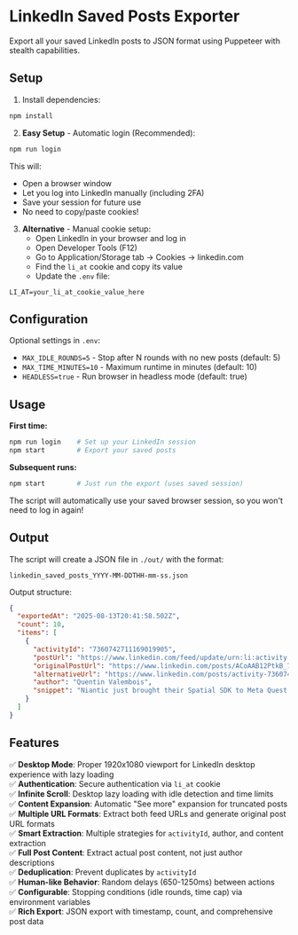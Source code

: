 # LinkedIn Saved Posts Exporter

Export all your saved LinkedIn posts to JSON format using Puppeteer with stealth capabilities.

## Setup

1. Install dependencies:
```bash
npm install
```

2. **Easy Setup** - Automatic login (Recommended):
```bash
npm run login
```
This will:
- Open a browser window
- Let you log into LinkedIn manually (including 2FA)
- Save your session for future use
- No need to copy/paste cookies!

3. **Alternative** - Manual cookie setup:
   - Open LinkedIn in your browser and log in
   - Open Developer Tools (F12)
   - Go to Application/Storage tab → Cookies → linkedin.com
   - Find the `li_at` cookie and copy its value
   - Update the `.env` file:

```env
LI_AT=your_li_at_cookie_value_here
```

## Configuration

Optional settings in `.env`:

- `MAX_IDLE_ROUNDS=5` - Stop after N rounds with no new posts (default: 5)
- `MAX_TIME_MINUTES=10` - Maximum runtime in minutes (default: 10)  
- `HEADLESS=true` - Run browser in headless mode (default: true)

## Usage

**First time:**
```bash
npm run login    # Set up your LinkedIn session
npm start        # Export your saved posts
```

**Subsequent runs:**
```bash
npm start        # Just run the export (uses saved session)
```

The script will automatically use your saved browser session, so you won't need to log in again!

## Output

The script will create a JSON file in `./out/` with the format:
```
linkedin_saved_posts_YYYY-MM-DDTHH-mm-ss.json
```

Output structure:
```json
{
  "exportedAt": "2025-08-13T20:41:58.502Z",
  "count": 10,
  "items": [
    {
      "activityId": "7360742711169019905",
      "postUrl": "https://www.linkedin.com/feed/update/urn:li:activity:7360742711169019905?updateEntityUrn=...",
      "originalPostUrl": "https://www.linkedin.com/posts/ACoAAB12PtkB_7360742711169019905_xxx",
      "alternativeUrl": "https://www.linkedin.com/posts/activity-7360742711169019905",
      "author": "Quentin Valembois",
      "snippet": "Niantic just brought their Spatial SDK to Meta Quest 3! Since the release of the passthrough camera API, developers now have real-time access to the headset's camera feed..."
    }
  ]
}
```

## Features

✅ **Desktop Mode**: Proper 1920x1080 viewport for LinkedIn desktop experience with lazy loading  
✅ **Authentication**: Secure authentication via `li_at` cookie  
✅ **Infinite Scroll**: Desktop lazy loading with idle detection and time limits  
✅ **Content Expansion**: Automatic "See more" expansion for truncated posts  
✅ **Multiple URL Formats**: Extract both feed URLs and generate original post URL formats  
✅ **Smart Extraction**: Multiple strategies for `activityId`, author, and content extraction  
✅ **Full Post Content**: Extract actual post content, not just author descriptions  
✅ **Deduplication**: Prevent duplicates by `activityId`  
✅ **Human-like Behavior**: Random delays (650-1250ms) between actions  
✅ **Configurable**: Stopping conditions (idle rounds, time cap) via environment variables  
✅ **Rich Export**: JSON export with timestamp, count, and comprehensive post data